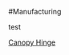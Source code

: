 #Manufacturing

test

[Canopy Hinge](https://github.com/Solar-Gators/docs/blob/master/AeroBody/Body/PDFs/C3M_01BodyHinge.pdf)
